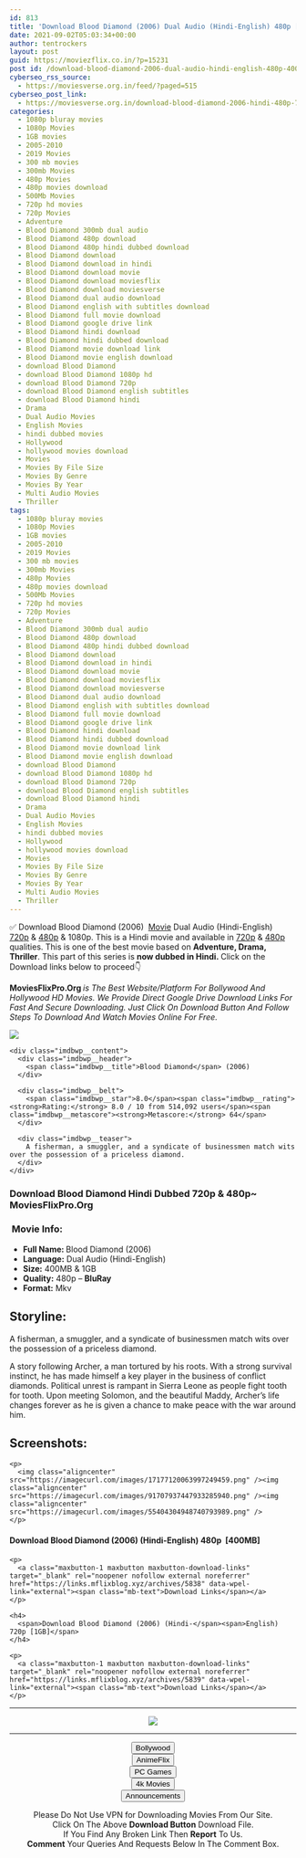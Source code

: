 ```yaml
---
id: 813
title: 'Download Blood Diamond (2006) Dual Audio (Hindi-English) 480p [400MB] || 720p [1GB]'
date: 2021-09-02T05:03:34+00:00
author: tentrockers
layout: post
guid: https://moviezflix.co.in/?p=15231
post id: /download-blood-diamond-2006-dual-audio-hindi-english-480p-400mb-720p-1gb/
cyberseo_rss_source:
  - https://moviesverse.org.in/feed/?paged=515
cyberseo_post_link:
  - https://moviesverse.org.in/download-blood-diamond-2006-hindi-480p-720p/
categories:
  - 1080p bluray movies
  - 1080p Movies
  - 1GB movies
  - 2005-2010
  - 2019 Movies
  - 300 mb movies
  - 300mb Movies
  - 480p Movies
  - 480p movies download
  - 500Mb Movies
  - 720p hd movies
  - 720p Movies
  - Adventure
  - Blood Diamond 300mb dual audio
  - Blood Diamond 480p download
  - Blood Diamond 480p hindi dubbed download
  - Blood Diamond download
  - Blood Diamond download in hindi
  - Blood Diamond download movie
  - Blood Diamond download moviesflix
  - Blood Diamond download moviesverse
  - Blood Diamond dual audio download
  - Blood Diamond english with subtitles download
  - Blood Diamond full movie download
  - Blood Diamond google drive link
  - Blood Diamond hindi download
  - Blood Diamond hindi dubbed download
  - Blood Diamond movie download link
  - Blood Diamond movie english download
  - download Blood Diamond
  - download Blood Diamond 1080p hd
  - download Blood Diamond 720p
  - download Blood Diamond english subtitles
  - download Blood Diamond hindi
  - Drama
  - Dual Audio Movies
  - English Movies
  - hindi dubbed movies
  - Hollywood
  - hollywood movies download
  - Movies
  - Movies By File Size
  - Movies By Genre
  - Movies By Year
  - Multi Audio Movies
  - Thriller
tags:
  - 1080p bluray movies
  - 1080p Movies
  - 1GB movies
  - 2005-2010
  - 2019 Movies
  - 300 mb movies
  - 300mb Movies
  - 480p Movies
  - 480p movies download
  - 500Mb Movies
  - 720p hd movies
  - 720p Movies
  - Adventure
  - Blood Diamond 300mb dual audio
  - Blood Diamond 480p download
  - Blood Diamond 480p hindi dubbed download
  - Blood Diamond download
  - Blood Diamond download in hindi
  - Blood Diamond download movie
  - Blood Diamond download moviesflix
  - Blood Diamond download moviesverse
  - Blood Diamond dual audio download
  - Blood Diamond english with subtitles download
  - Blood Diamond full movie download
  - Blood Diamond google drive link
  - Blood Diamond hindi download
  - Blood Diamond hindi dubbed download
  - Blood Diamond movie download link
  - Blood Diamond movie english download
  - download Blood Diamond
  - download Blood Diamond 1080p hd
  - download Blood Diamond 720p
  - download Blood Diamond english subtitles
  - download Blood Diamond hindi
  - Drama
  - Dual Audio Movies
  - English Movies
  - hindi dubbed movies
  - Hollywood
  - hollywood movies download
  - Movies
  - Movies By File Size
  - Movies By Genre
  - Movies By Year
  - Multi Audio Movies
  - Thriller
---
```

<div class="thecontent clearfix">
  <p>
    ✅ Download Blood Diamond (2006)&nbsp; <a href="https://moviesverse.org.in/category/movies/" data-wpel-link="internal">Movie</a> Dual Audio (Hindi-English) <a href="https://moviesverse.org.in/720p-movies/" data-wpel-link="internal">720p</a>&nbsp;&&nbsp;<a href="https://moviesverse.org.in/480p-movies/" data-wpel-link="internal">480p</a> & 1080p. This is a Hindi movie and available in <a href="https://moviesverse.org.in/720p-movies/" data-wpel-link="internal">720p</a>&nbsp;&&nbsp;<a href="https://moviesverse.org.in/480p-movies/" data-wpel-link="internal">480p</a> qualities. This is one of the best movie based on <strong>Adventure, Drama, Thriller</strong>. This part of this series is <strong>now dubbed in <span>Hindi.&nbsp;</span></strong><span>Click on the Download links below to proceed👇</span>
  </p>
  
  <p>
    <strong><span>MoviesFlixPro.Org&nbsp;</span></strong><em>is The Best Website/Platform For Bollywood And Hollywood HD Movies. We Provide Direct Google Drive Download Links For Fast And Secure Downloading. Just Click On Download Button And Follow Steps To&nbsp;Download And Watch Movies Online For Free.</em>
  </p>
  
  <div class="imdbwp imdbwp--movie dark">
    <div class="imdbwp__thumb">
      <a class="imdbwp__link" target="_blank" title="Blood Diamond" href="https://www.imdb.com/title/tt0450259/" rel="nofollow external noopener noreferrer" data-wpel-link="external"><img class="imdbwp__img" src="https://m.media-amazon.com/images/M/MV5BZDMxOGZhNWYtMzRlYy00Mzk5LWJjMjEtNmQ4NDU4M2QxM2UzXkEyXkFqcGdeQXVyNTA4NzY1MzY@._V1_SX300.jpg" /></a>
    </div>
    
    <div class="imdbwp__content">
      <div class="imdbwp__header">
        <span class="imdbwp__title">Blood Diamond</span> (2006)
      </div>
      
      <div class="imdbwp__belt">
        <span class="imdbwp__star">8.0</span><span class="imdbwp__rating"><strong>Rating:</strong> 8.0 / 10 from 514,092 users</span><span class="imdbwp__metascore"><strong>Metascore:</strong> 64</span>
      </div>
      
      <div class="imdbwp__teaser">
        A fisherman, a smuggler, and a syndicate of businessmen match wits over the possession of a priceless diamond.
      </div>
    </div>
  </div>
  
  <h3>
    <span>Download Blood Diamond Hindi Dubbed 720p & 480p~ MoviesFlixPro.Org</span>
  </h3>
  
  <h3>
    <span>&nbsp;Movie Info:&nbsp;</span>
  </h3>
  
  <ul>
    <li>
      <strong>Full Name: </strong>Blood Diamond (2006)
    </li>
    <li>
      <strong>Language:</strong> Dual Audio (Hindi-English)
    </li>
    <li>
      <strong>Size:</strong> 400MB & 1GB
    </li>
    <li>
      <strong>Quality:</strong> 480p – <span><strong>BluRay</strong></span>
    </li>
    <li>
      <strong>Format:</strong>&nbsp;Mkv
    </li>
  </ul>
  
  <h2>
    <span>Storyline:</span>
  </h2>
  
  <p>
    A fisherman, a smuggler, and a syndicate of businessmen match wits over the possession of a priceless diamond.
  </p>
  
  <div>
    A story following Archer, a man tortured by his roots. With a strong survival instinct, he has made himself a key player in the business of conflict diamonds. Political unrest is rampant in Sierra Leone as people fight tooth for tooth. Upon meeting Solomon, and the beautiful Maddy, Archer’s life changes forever as he is given a chance to make peace with the war around him.
  </div>
  
  <div class="summary_text">
    <h2>
      <span>Screenshots:</span>
    </h2>
    
    <p>
      <img class="aligncenter" src="https://imagecurl.com/images/17177120063997249459.png" /><img class="aligncenter" src="https://imagecurl.com/images/91707937447933285940.png" /><img class="aligncenter" src="https://imagecurl.com/images/55404304948740793989.png" />
    </p>
  </div>
  
  <div class="inline canwrap">
    <h4>
      <span>Download Blood Diamond (2006) (Hindi-English) </span><span>480p&nbsp; [400MB]</span>
    </h4>
    
    <p>
      <a class="maxbutton-1 maxbutton maxbutton-download-links" target="_blank" rel="noopener nofollow external noreferrer" href="https://links.mflixblog.xyz/archives/5838" data-wpel-link="external"><span class="mb-text">Download Links</span></a>
    </p>
    
    <h4>
      <span>Download Blood Diamond (2006) (Hindi-</span><span>English) 720p [1GB]</span>
    </h4>
    
    <p>
      <a class="maxbutton-1 maxbutton maxbutton-download-links" target="_blank" rel="noopener nofollow external noreferrer" href="https://links.mflixblog.xyz/archives/5839" data-wpel-link="external"><span class="mb-text">Download Links</span></a>
    </p>
  </div>
</div>

<center>
  </p> 
  
  <hr />
  
  <p>
    <a href="http://gdrivepro.xyz/join.php" data-wpel-link="external" target="_blank" rel="nofollow external noopener noreferrer"><img src="https://i.imgur.com/FhMdWdW.png" /></a>
  </p>
  
  <hr />
  
  <p>
    <a href="https://dogemovies.xyz" target="_blank" data-wpel-link="external" rel="nofollow external noopener noreferrer"><button class="button button5">Bollywood</button></a><br /> <a href="https://animeflix.in" target="_blank" data-wpel-link="external" rel="nofollow external noopener noreferrer"><button class="button button5">AnimeFlix</button></a><br /> <a href="https://gamesflix.net/" target="_blank" data-wpel-link="external" rel="nofollow external noopener noreferrer"><button class="button button5">PC Games</button></a><br /> <a href="https://uhdmovies.in" target="_blank" data-wpel-link="external" rel="nofollow external noopener noreferrer"><button class="button button5">4k Movies</button></a><br /> <a href="https://moviesverse.org.in/announcements/" target="_blank" data-wpel-link="internal" rel="noopener"><button class="button button5">Announcements</button></a>
  </p>
  
  <div class="alert alert-danger">
    Please Do Not Use VPN for Downloading Movies From Our Site.
  </div>
  
  <div class="alert alert-success">
    Click On The Above <strong>Download Button</strong> Download File.
  </div>
  
  <div class="alert alert-warning">
    If You Find Any Broken Link Then <strong>Report</strong> To Us.
  </div>
  
  <div class="alert alert-info">
    <strong>Comment</strong> Your Queries And Requests Below In The Comment Box.
  </div>
  
  <p>
    </center>
  </p>
